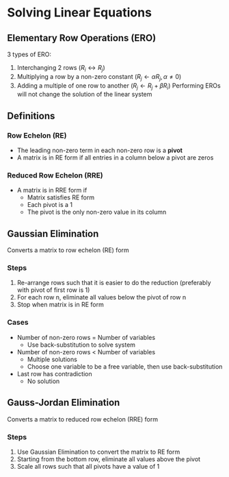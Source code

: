 # Solving Linear Equations
## Elementary Row Operations (ERO)
3 types of ERO:
1) Interchanging 2 rows ($R_{i} \leftrightarrow R_j$)
2) Multiplying a row by a non-zero constant ($R_{j}\leftarrow \alpha R_{j}, \alpha \neq 0$)
3) Adding a multiple of one row to another ($R_{j} \leftarrow R_{j} + \beta R_i$)
Performing EROs will not change the solution of the linear system
## Definitions
### Row Echelon (RE)
- The leading non-zero term in each non-zero row is a **pivot**
- A matrix is in RE form if all entries in a column below a pivot are zeros
### Reduced Row Echelon (RRE)
- A matrix is in RRE form if
	- Matrix satisfies RE form
	- Each pivot is a 1
	- The pivot is the only non-zero value in its column
## Gaussian Elimination
Converts a matrix to row echelon (RE) form
### Steps
1) Re-arrange rows such that it is easier to do the reduction (preferably with pivot of first row is 1)
2) For each row n, eliminate all values below the pivot of row n
3) Stop when matrix is in RE form
### Cases
- Number of non-zero rows = Number of variables
	- Use back-substitution to solve system
- Number of non-zero rows < Number of variables
	- Multiple solutions
	- Choose one variable to be a free variable, then use back-substitution
- Last row has contradiction
	- No solution
## Gauss-Jordan Elimination
Converts a matrix to reduced row echelon (RRE) form
### Steps
1) Use Gaussian Elimination to convert the matrix to RE form
2) Starting from the bottom row, eliminate all values above the pivot
3) Scale all rows such that all pivots have a value of 1